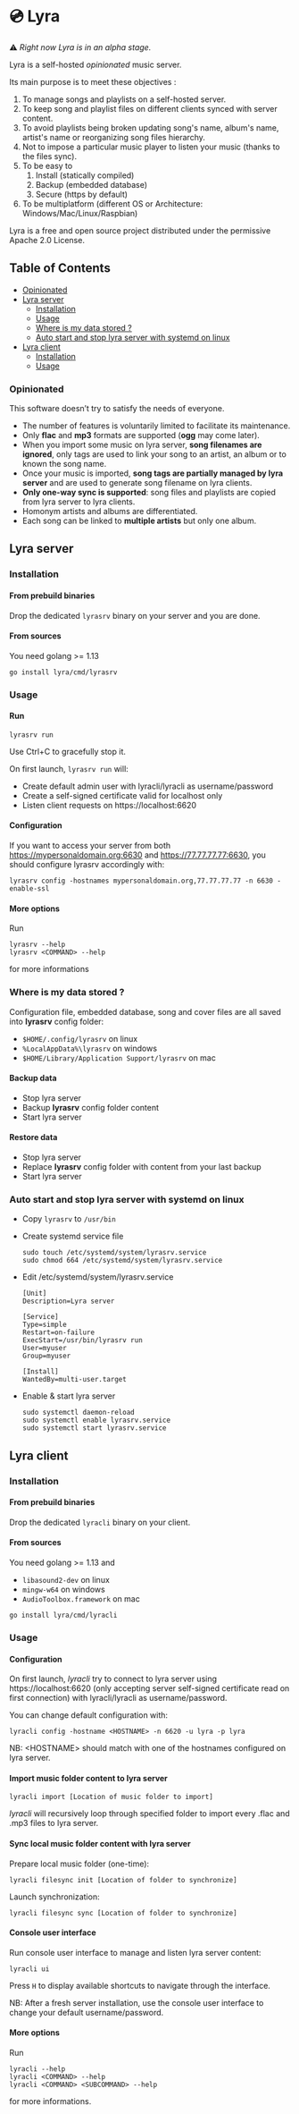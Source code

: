 # 💿 Lyra

⚠ *Right now Lyra is in an alpha stage.*

Lyra is a self-hosted *opinionated* music server.

Its main purpose is to meet these objectives :

1. To manage songs and playlists on a self-hosted server.
2. To keep song and playlist files on different clients synced with server content.
3. To avoid playlists being broken updating song's name, album's name, artist's name or reorganizing song files hierarchy.
4. Not to impose a particular music player to listen your music (thanks to the files sync).
5. To be easy to
    1. Install (statically compiled)
    2. Backup (embedded database)
    3. Secure (https by default)
6. To be multiplatform (different OS or Architecture: Windows/Mac/Linux/Raspbian)

Lyra is a free and open source project distributed under the permissive Apache 2.0 License. 

## Table of Contents
- [Opinionated](#opinionated)
- [Lyra server](#lyra-server)
  - [Installation](#installation)
  - [Usage](#usage)
  - [Where is my data stored ?](#where-is-my-data-stored-)
  - [Auto start and stop lyra server with systemd on linux](#auto-start-and-stop-lyra-server-with-systemd-on-linux)
- [Lyra client](#lyra-client)
  - [Installation](#installation-1)
  - [Usage](#usage-1)

### Opinionated

This software doesn’t try to satisfy the needs of everyone.

- The number of features is voluntarily limited to facilitate its maintenance.
- Only **flac** and **mp3** formats are supported (**ogg** may come later).
- When you import some music on lyra server, **song filenames are ignored**, only tags are used to link your song to an artist, an album or to known the song name.
- Once your music is imported, **song tags are partially managed by lyra server** and are used to generate song filename on lyra clients.
- **Only one-way sync is supported**:  song files and playlists are copied from lyra server to lyra clients.
- Homonym artists and albums are differentiated.
- Each song can be linked to **multiple artists** but only one album.

## Lyra server

### Installation

#### From prebuild binaries

Drop the dedicated `lyrasrv` binary on your server and you are done.

#### From sources

You need golang >= 1.13

```
go install lyra/cmd/lyrasrv
```

### Usage

#### Run

```
lyrasrv run
```

Use Ctrl+C to gracefully stop it.

On first launch, `lyrasrv run` will:
- Create default admin user with lyracli/lyracli as username/password
- Create a self-signed certificate valid for localhost only
- Listen client requests on https://localhost:6620

#### Configuration

If you want to access your server from both https://mypersonaldomain.org:6630 and https://77.77.77.77:6630, you should configure lyrasrv accordingly with:

```
lyrasrv config -hostnames mypersonaldomain.org,77.77.77.77 -n 6630 -enable-ssl
```

#### More options

Run 

```
lyrasrv --help
lyrasrv <COMMAND> --help
```

for more informations

### Where is my data stored ?

Configuration file, embedded database, song and cover files are all saved into **lyrasrv** config folder: 

- `$HOME/.config/lyrasrv` on linux
- `%LocalAppData%\lyrasrv` on windows
- `$HOME/Library/Application Support/lyrasrv` on mac

#### Backup data

- Stop lyra server
- Backup **lyrasrv** config folder content
- Start lyra server

#### Restore data

- Stop lyra server
- Replace **lyrasrv** config folder with content from your last backup
- Start lyra server

### Auto start and stop lyra server with systemd on linux

- Copy `lyrasrv` to `/usr/bin`
- Create systemd service file

    ```
    sudo touch /etc/systemd/system/lyrasrv.service
    sudo chmod 664 /etc/systemd/system/lyrasrv.service
    ```

- Edit /etc/systemd/system/lyrasrv.service

    ```
    [Unit]
    Description=Lyra server
    
    [Service]
    Type=simple
    Restart=on-failure
    ExecStart=/usr/bin/lyrasrv run
    User=myuser
    Group=myuser
    
    [Install]
    WantedBy=multi-user.target
    ```

- Enable & start lyra server

    ```
    sudo systemctl daemon-reload
    sudo systemctl enable lyrasrv.service
    sudo systemctl start lyrasrv.service
    ```
    
## Lyra client

### Installation

#### From prebuild binaries

Drop the dedicated `lyracli` binary on your client.

#### From sources

You need golang >= 1.13 and
- `libasound2-dev` on linux
- `mingw-w64` on windows
- `AudioToolbox.framework` on mac

```
go install lyra/cmd/lyracli
```

### Usage

#### Configuration

On first launch, *lyracli* try to connect to lyra server using https://localhost:6620
(only accepting server self-signed certificate read on first connection) with lyracli/lyracli as username/password.

You can change default configuration with:

```
lyracli config -hostname <HOSTNAME> -n 6620 -u lyra -p lyra
```

NB: \<HOSTNAME\> should match with one of the hostnames configured on lyra server.

#### Import music folder content to lyra server

```
lyracli import [Location of music folder to import]
```

*lyracli* will recursively loop through specified folder to import every .flac and .mp3 files to lyra server.

#### Sync local music folder content with lyra server

Prepare local music folder (one-time):
```
lyracli filesync init [Location of folder to synchronize]
```

Launch synchronization:
```
lyracli filesync sync [Location of folder to synchronize]
```

#### Console user interface

Run console user interface to manage and listen lyra server content:

```
lyracli ui
```

Press `H` to display available shortcuts to navigate through the interface.

NB: After a fresh server installation, use the console user interface to change your default username/password.

#### More options

Run 

```
lyracli --help
lyracli <COMMAND> --help
lyracli <COMMAND> <SUBCOMMAND> --help
```

for more informations.
